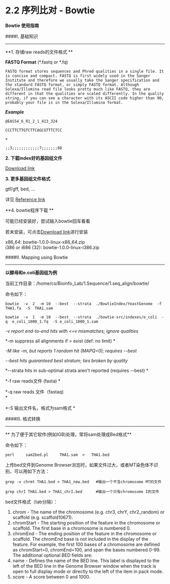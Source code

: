 # 2.2 序列比对 - Bowtie

**Bowtie 使用指南**




####I. 基础知识

---



**1. 存储raw reads的文件格式 **

**FASTQ Format** (*.fastq or *.fq)


`
FASTQ format stores sequences and Phred qualities in a single file. It is concise and compact. FASTQ is first widely used in the Sanger Institute and therefore we usually take the Sanger specification and the standard FASTQ format, or simply FASTQ format. Although Solexa/Illumina read file looks pretty much like FASTQ, they are different in that the qualities are scaled differently. In the quality string, if you can see a character with its ASCII code higher than 90, probably your file is in the Solexa/Illumina format.
`

***Example***

```
@EAS54_6_R1_2_1_413_324

CCCTTCTTGTCTTCAGCGTTTCTCC

+

;;3;;;;;;;;;;;;7;;;;;;;88

```
  





**2. 下载index好的基因组文件**

[Download link](http://bowtie-bio.sourceforge.net/tutorial.shtml)

**3.  更多基因组文件格式**

gtf/gff, bed, …

详见
[Reference link](http://genome.ucsc.edu/FAQ/FAQformat.html)

**4.  bowtie程序下载 **

可能已经安装好，尝试输入bowtie回车看看

若未安装，可点击[Download link](http://sourceforge.net/projects/bowtie-bio/files/bowtie/1.0.0/)进行安装



x86_64:  bowtie-1.0.0-linux-x86_64.zip	
i386 or i686 (32): bowtie-1.0.0-linux-i386.zip



####II. Mapping using Bowtie 

---
**以酵母和e.coli基因组为例**

当前工作目录：/home/cs/Bioinfo_Lab/1.Sequence/1.seq_align/bowtie/

命令如下：

```
bowtie  -v  2  -m 10  --best  --strata  ./BowtieIndex/YeastGenome  -f  THA1.fa  -S  THA1.sam
        
bowtie  -v  1  -m 10  --best  --strata  ./bowtie-src/indexes/e_coli  -q  e_coli_1000_1.fq  -S e_coli_1000_1.sam
```


*-v <int>         report end-to-end hits with <=v mismatches; ignore qualities*

*-m <int>        suppress all alignments if > <int> exist (def: no limit)	*

*-M <int>        like -m, but reports 1 random hit (MAPQ=0);  requires --best*

*--best             hits guaranteed best stratum; ties broken by quality*

*--strata           hits in sub-optimal strata aren't reported (requires --best)
*

*-f           	raw reads文件 (fasta)
*

*-q		raw reads  文件（fastaq)     
*

*-S		输出文件名，格式为sam格式
*

####III. 格式转换


---
**
为了便于其它软件(例如IGB)处理，常将sam处理成Bed格式**

命令如下：
 
``` 
perl     sam2bed.pl     THA1.sam  >   THA1.bed
```






上传bed文件到Genome Browser浏览时，如果文件过大，或者MT染色体不识别，可以用如下方法：

```
grep -v chrmt THA1.bed > THA1_new.bed   #输出一个不含chromosome MT的文件

grep chrI THA1.bed > THA1_chrI.bed      #输出一个只有chromosome I的文件
```

bed文件格式（tab分隔）：

1. chrom - The name of the chromosome (e.g. chr3, chrY, chr2_random) or scaffold (e.g. scaffold10671).
2. chromStart - The starting position of the feature in the chromosome or scaffold. The first base in a chromosome is numbered 0.
3. chromEnd - The ending position of the feature in the chromosome or scaffold. The chromEnd base is not included in the display of the feature. For example, the first 100 bases of a chromosome are defined as chromStart=0, chromEnd=100, and span the bases numbered 0-99.
The additional optional BED fields are:
4. name - Defines the name of the BED line. This label is displayed to the left of the BED line in the Genome Browser window when the track is open to full display mode or directly to the left of the item in pack mode.
5. score - A score between 0 and 1000. 

